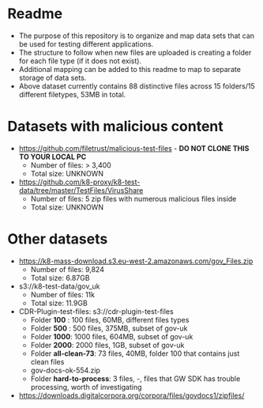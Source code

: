 # Readme

- The purpose of this repository is to organize and map data sets that can be used for testing different applications. 
- The structure to follow when new files are uploaded is creating a folder for each file type (if it does not exist).
- Additional mapping can be added to this readme to map to separate storage of data sets.
- Above dataset currently contains 88 distinctive files across 15 folders/15 different filetypes,  53MB in total.

# Datasets with malicious content
- https://github.com/filetrust/malicious-test-files -  **DO NOT CLONE THIS TO YOUR LOCAL PC**
   - Number of files: > 3,400
   - Total size: UNKNOWN
- https://github.com/k8-proxy/k8-test-data/tree/master/TestFiles/VirusShare
   - Number of files: 5 zip files with numerous malicious files inside
   - Total size: UNKNOWN

# Other datasets
- https://k8-mass-download.s3.eu-west-2.amazonaws.com/gov_Files.zip
   - Number of files: 9,824
   - Total size: 6.87GB
- s3://k8-test-data/gov_uk
   - Number of files: 11k
   - Total size: 11.9GB
- CDR-Plugin-test-files: s3://cdr-plugin-test-files
   - Folder **100** :         100  files, 60MB,  different files types
   - Folder **500** :         500  files, 375MB, subset of gov-uk
   - Folder **1000**:         1000 files, 604MB, subset of gov-uk
   - Folder **2000**:         2000 files, 1GB,   subset of gov-uk
   - Folder **all-clean-73**: 73   files, 40MB,  folder 100 that contains just clean files
   - gov-docs-ok-554.zip
   - Folder **hard-to-process**: 3 files, -, files that GW SDK has trouble processing, worth of investigating 
- https://downloads.digitalcorpora.org/corpora/files/govdocs1/zipfiles/
